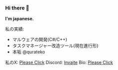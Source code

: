 ### Hi there 👋


**I'm japanese.**

私の実績:

- マルウェアの開発(C#/C++)
- タスクマネージャー改造ツール(現在進行形)
- 本垢 @qurateko

私のX: [Please Click](https://x.com/yukuvox)
Discord: [Invaite](discord.gg/zundamc)
Bio: [Please Click](https://solo.to/znd)

